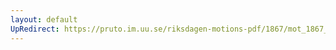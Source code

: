 ```yaml
---
layout: default
UpRedirect: https://pruto.im.uu.se/riksdagen-motions-pdf/1867/mot_1867__ak__13/mot_1867__ak__13-001.pdf
---
```

